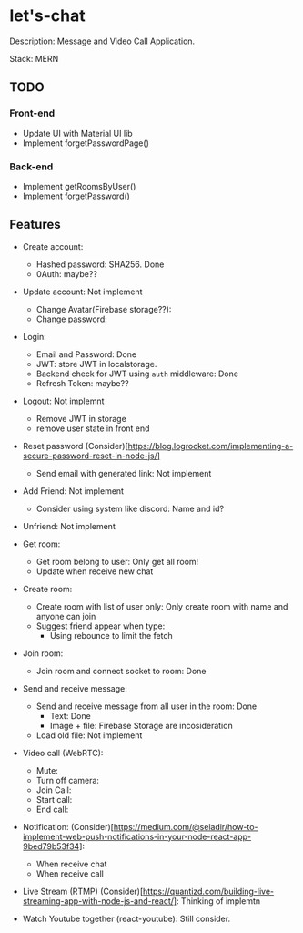 # let's-chat

Description: Message and Video Call Application.

Stack: MERN

## TODO

### Front-end

- Update UI with Material UI lib
- Implement forgetPasswordPage()

### Back-end

- Implement getRoomsByUser()
- Implement forgetPassword()

## Features

- Create account:

  - Hashed password: SHA256. Done
  - 0Auth: maybe??

- Update account: Not implement

  - Change Avatar(Firebase storage??):
  - Change password:

- Login:

  - Email and Password: Done
  - JWT: store JWT in localstorage.
  - Backend check for JWT using `auth` middleware: Done
  - Refresh Token: maybe??

- Logout: Not implemnt

  - Remove JWT in storage
  - remove user state in front end

- Reset password (Consider)[https://blog.logrocket.com/implementing-a-secure-password-reset-in-node-js/]

  - Send email with generated link: Not implement

- Add Friend: Not implement

  - Consider using system like discord: Name and id?

- Unfriend: Not implement

- Get room:

  - Get room belong to user: Only get all room!
  - Update when receive new chat

- Create room:

  - Create room with list of user only: Only create room with name and anyone can join
  - Suggest friend appear when type:
    - Using rebounce to limit the fetch

- Join room:

  - Join room and connect socket to room: Done

- Send and receive message:

  - Send and receive message from all user in the room: Done
    - Text: Done
    - Image + file: Firebase Storage are incosideration
  - Load old file: Not implement

- Video call (WebRTC):

  - Mute:
  - Turn off camera:
  - Join Call:
  - Start call:
  - End call:

- Notification: (Consider)[https://medium.com/@seladir/how-to-implement-web-push-notifications-in-your-node-react-app-9bed79b53f34]:

  - When receive chat
  - When receive call

- Live Stream (RTMP) (Consider)[https://quantizd.com/building-live-streaming-app-with-node-js-and-react/]: Thinking of implemtn

- Watch Youtube together (react-youtube): Still consider. 
